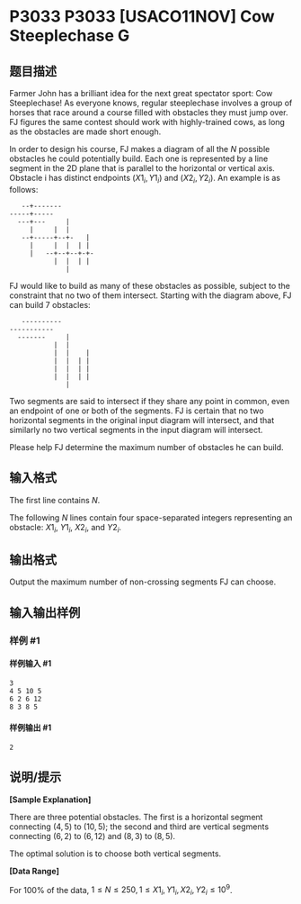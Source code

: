 # P3033 P3033 [USACO11NOV] Cow Steeplechase G

## 题目描述

Farmer John has a brilliant idea for the next great spectator sport: Cow Steeplechase! As everyone knows, regular steeplechase involves a group of horses that race around a course filled with obstacles they must jump over. FJ figures the same contest should work with highly-trained cows, as long as the obstacles are made short enough.

In order to design his course, FJ makes a diagram of all the $N$ possible obstacles he could potentially build. Each one is represented by a line segment in the 2D plane that is parallel to the horizontal or vertical axis. Obstacle i has distinct endpoints $(X1_i, Y1_i)$ and $(X2_i, Y2_i)$. An example is as follows:
```none
   --+-------   
-----+-----
  ---+---     |
     |     |  |
   --+-----+--+-   |
     |     |  |  | |
     |   --+--+--+-+-
           |  |  | |
              |
```
FJ would like to build as many of these obstacles as possible, subject to the constraint that no two of them intersect. Starting with the diagram above, FJ can build $7$ obstacles:
```none
   ----------   
-----------
  -------     |
           |  |
           |  |    |
           |  |  | |
           |  |  | |
           |  |  | |
              |
```

Two segments are said to intersect if they share any point in common, even an endpoint of one or both of the segments. FJ is certain that no two horizontal segments in the original input diagram will intersect, and that similarly no two vertical segments in the input diagram will intersect.

Please help FJ determine the maximum number of obstacles he can build.

## 输入格式

The first line contains $N$.

The following $N$ lines contain four space-separated integers representing an obstacle: $X1_i$, $Y1_i$, $X2_i$, and $Y2_i$.

## 输出格式

Output the maximum number of non-crossing segments FJ can choose.

## 输入输出样例

### 样例 #1

#### 样例输入 #1

```
3 
4 5 10 5 
6 2 6 12 
8 3 8 5
```

#### 样例输出 #1

```
2
```

## 说明/提示

**[Sample Explanation]**

There are three potential obstacles. The first is a horizontal segment connecting $(4, 5)$ to $(10, 5)$; the second and third are vertical segments connecting $(6, 2)$ to $(6, 12)$ and $(8, 3)$ to $(8, 5)$.

The optimal solution is to choose both vertical segments.

**[Data Range]**

For $100\%$ of the data, $1\le N\le250,1\le X1_i,Y1_i,X2_i,Y2_i\le10^9$.

